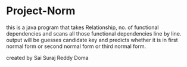 # Project-Norm

this is a java program that takes Relationship, no. of functional dependencies and
scans all those functional dependencies line by line.
output will be guesses candidate key and predicts whether it is in first normal form or second normal form or third
normal form.

created by Sai Suraj Reddy Doma 
 

